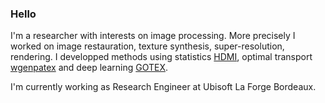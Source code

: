 ### Hello

I'm a researcher with interests on image processing. More precisely I worked on image restauration, texture synthesis, super-resolution, rendering. I developped methods using statistics [HDMI](https://github.com/ahoudard/HDMI), optimal transport [wgenpatex](https://github.com/ahoudard/wgenpatex) and deep learning [GOTEX](https://github.com/ahoudard/GOTEX).

I'm currently working as Research Engineer at Ubisoft La Forge Bordeaux.



<!--
**ahoudard/ahoudard** is a ✨ _special_ ✨ repository because its `README.md` (this file) appears on your GitHub profile.

Here are some ideas to get you started:

- 🔭 I’m currently working on ...
- 🌱 I’m currently learning ...
- 👯 I’m looking to collaborate on ...
- 🤔 I’m looking for help with ...
- 💬 Ask me about ...
- 📫 How to reach me: ...
- 😄 Pronouns: ...
- ⚡ Fun fact: ...
-->
